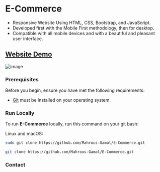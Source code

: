 # E-Commerce
- Responsive Website Using HTML, CSS, Bootstrap, and JavaScript.
- Developed first with the Mobile First methodology, then for desktop.
- Compatible with all mobile devices and with a beautiful and pleasant user interface.

## [Website Demo](https://mahrous-gamal.github.io/Electronic-Commerce/)

![image](https://github.com/Mahrous-Gamal/Electronic-Commerce/assets/105131896/298dab86-867f-4c88-a334-7bbafa76aa3c)

### Prerequisites

Before you begin, ensure you have met the following requirements:

* [Git](https://git-scm.com/downloads "Download Git") must be installed on your operating system.

### Run Locally

To run **E-Commerce** locally, run this command on your git bash:

Linux and macOS:

```bash
sudo git clone https://github.com/Mahrous-Gamal/E-Commerce.git
```

```bash
git clone https://github.com/Mahrous-Gamal/E-Commerce.git
```

### Contact


